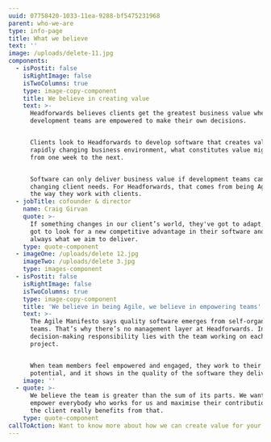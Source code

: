 ```yaml
---
uuid: 07758420-1033-11ea-9288-bf5475231968
parent: who-we-are
type: info-page
title: What we believe
text: ''
image: /uploads/delete-11.jpg
components:
  - isPostit: false
    isRightImage: false
    isTwoColumns: true
    type: image-copy-component
    title: We believe in creating value
    text: >-
      Headforwards believes clients get the greatest business value when Agile
      development teams are empowered to make their own decisions.


      Clients look to Headforwards to develop software that creates value. In a
      rapidly changing business environment, what constitutes value might change
      from one week to the next.


      Software can only deliver business value if development teams can adapt to
      changing client needs. For Headforwards, that comes from being Agile in
      the way they work with clients.
  - jobTitle: cofounder & director
    name: Craig Girvan
    quote: >-
      If something changes in our client’s world, they've got to adapt, they've
      got to look for a new competitive advantage in their software and that’s
      always what we aim to deliver.
    type: quote-component
  - imageOne: /uploads/delete 12.jpg
    imageTwo: /uploads/delete 3.jpg
    type: images-component
  - isPostit: false
    isRightImage: false
    isTwoColumns: true
    type: image-copy-component
    title: 'We believe in being Agile, we believe in empowering teams'
    text: >-
      The Agile Manifesto says quality software emerges from self-organising
      teams. That’s why there’s no management layer at Headforwards. Instead,
      decision-making responsibility lies with the team working on each client
      project.


      When team members feel empowered and engaged, they work to their full
      potential, and it shows in the quality of the software they deliver.
    image: ''
  - quote: >-
      We believe the team is greater than the sum of its parts. We want to
      empower everybody who works for us and maximise their contribution – and
      the client really benefits from that.
    type: quote-component
callToAction: Want to know more about how we can create value for your organisation?
---
```


